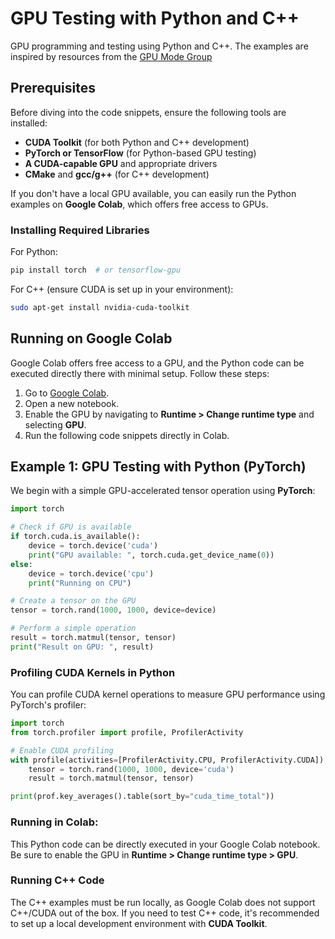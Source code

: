 # GPU Testing with Python and C++  
GPU programming and testing using Python and C++. The examples are inspired by resources from the [GPU Mode Group](https://www.youtube.com/channel/UCJgIbYl6C5no72a0NUAPcTA)

## Prerequisites  
Before diving into the code snippets, ensure the following tools are installed:
- **CUDA Toolkit** (for both Python and C++ development)
- **PyTorch or TensorFlow** (for Python-based GPU testing)
- **A CUDA-capable GPU** and appropriate drivers
- **CMake** and **gcc/g++** (for C++ development)

If you don't have a local GPU available, you can easily run the Python examples on **Google Colab**, which offers free access to GPUs.

### Installing Required Libraries
For Python:
```bash
pip install torch  # or tensorflow-gpu
```

For C++ (ensure CUDA is set up in your environment):
```bash
sudo apt-get install nvidia-cuda-toolkit
```

## Running on Google Colab  
Google Colab offers free access to a GPU, and the Python code can be executed directly there with minimal setup. Follow these steps:

1. Go to [Google Colab](https://colab.research.google.com/).
2. Open a new notebook.
3. Enable the GPU by navigating to **Runtime > Change runtime type** and selecting **GPU**.
4. Run the following code snippets directly in Colab.

## Example 1: GPU Testing with Python (PyTorch)  
We begin with a simple GPU-accelerated tensor operation using **PyTorch**:

```python
import torch

# Check if GPU is available
if torch.cuda.is_available():
    device = torch.device('cuda')
    print("GPU available: ", torch.cuda.get_device_name(0))
else:
    device = torch.device('cpu')
    print("Running on CPU")

# Create a tensor on the GPU
tensor = torch.rand(1000, 1000, device=device)

# Perform a simple operation
result = torch.matmul(tensor, tensor)
print("Result on GPU: ", result)
```

### Profiling CUDA Kernels in Python  
You can profile CUDA kernel operations to measure GPU performance using PyTorch's profiler:

```python
import torch
from torch.profiler import profile, ProfilerActivity

# Enable CUDA profiling
with profile(activities=[ProfilerActivity.CPU, ProfilerActivity.CUDA]) as prof:
    tensor = torch.rand(1000, 1000, device='cuda')
    result = torch.matmul(tensor, tensor)

print(prof.key_averages().table(sort_by="cuda_time_total"))
```

### Running in Colab:
This Python code can be directly executed in your Google Colab notebook. Be sure to enable the GPU in **Runtime > Change runtime type > GPU**.

### Running C++ Code  
The C++ examples must be run locally, as Google Colab does not support C++/CUDA out of the box. If you need to test C++ code, it's recommended to set up a local development environment with **CUDA Toolkit**.
